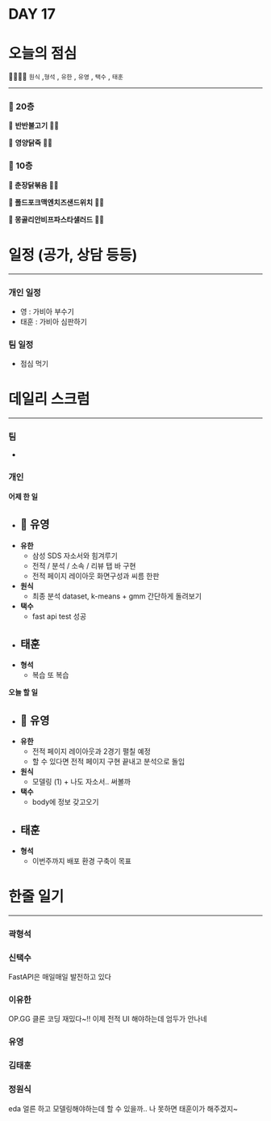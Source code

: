 # DAY 17

# 오늘의 점심

👨‍👩‍👧‍👧   `원식` ,`형석` , `유한` , `유영` , `택수` , `태훈`

---

### 🥣 20층

🥘 **반반불고기** 👋🏻

🍜 **영양닭죽** 👋🏻

### 🥗 10층

**🍱 춘장닭볶음** 👋🏻 

**🥪 폴드포크맥엔치즈샌드위치** 👋🏻 

**🥗 몽골리안비프파스타샐러드** 👋🏻

# 일정 (공가, 상담 등등)

---

### 개인 일정

- 영 : 가비아 부수기
- 태훈 : 가비아 심판하기

### 팀 일정

- 점심 먹기

# 데일리 스크럼

---

### 팀

- 

### 개인

**어제 한 일**

- 🐰 **유영**
    - 
- **유한**
    - 삼성 SDS 자소서와 힘겨루기
    - 전적 / 분석 / 소속 / 리뷰 탭 바 구현
    - 전적 페이지 레이아웃 화면구성과 씨름 한판
- **원식**
    - 최종 분석 dataset, k-means + gmm 간단하게 돌려보기
- **택수**
    - fast api test 성공
- **태훈**
    - 
- **형석**
    - 복습 또 복습

**오늘 할 일**

- 🐰 **유영**
    - 
- **유한**
    - 전적 페이지 레이아웃과 2경기 펼칠 예정
    - 할 수 있다면 전적 페이지 구현 끝내고 분석으로 돌입
- **원식**
    - 모델링 (1) + 나도 자소서.. 써볼까
- **택수**
    - body에 정보 갖고오기
- **태훈**
    - 
- **형석**
    - 이번주까지 배포 환경 구축이 목표

# 한줄 일기

---

### 곽형석

### 신택수
FastAPI은 매일매일 발전하고 있다

### 이유한
OP.GG 클론 코딩 재밌다~!! 이제 전적 UI 해야하는데 엄두가 안나네

### 유영

### 김태훈

### 정원식
eda 얼른 하고 모델링해야하는데 할 수 있을까.. 나 못하면 태훈이가 해주겠지~
